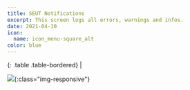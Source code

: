 ```yaml
---
title: SEUT Notifications
excerpt: This screen logs all errors, warnings and infos.
date: 2021-04-10
icon:
  name: icon_menu-square_alt
color: blue
---
```


<div class="table-responsive">

{: .table .table-bordered}
| 

</div>

![](/modding-reference/assets/images/reference/seut/notifications.png){:class="img-responsive"}
